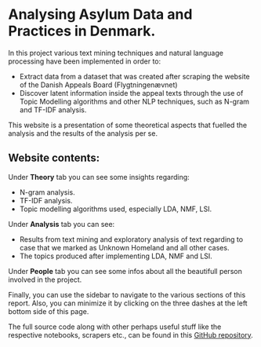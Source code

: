 # Analysing Asylum Data and Practices in Denmark.

In this project various text mining techniques and natural language processing have been implemented in order to:

- Extract data from a dataset that was created after scraping the website of the Danish Appeals Board (Flygtningenævnet)
- Discover latent information inside the appeal texts through the use of Topic Modelling algorithms and other NLP techniques, such as N-gram and TF-IDF analysis.

This website is a presentation of some theoretical aspects that fuelled the analysis and the results of the analysis per se.

## Website contents:

Under **Theory** tab you can see some insights regarding:
- N-gram analysis.
- TF-IDF analysis.
- Topic modelling algorithms used, especially LDA, NMF, LSI.

Under **Analysis** tab you can see:
- Results from text mining and exploratory analysis of text regarding to case that we marked as Unknown Homeland and all other cases.
- The topics produced after implementing LDA, NMF and LSI.

Under **People** tab you can see some infos about all the beautifull person involved in the project.

Finally, you can use the sidebar to navigate to the various sections of this report.
Also, you can minimize it by clicking on the three dashes at the left bottom side of this page.

The full source code along with other perhaps useful stuff like the respective notebooks, scrapers etc., can be found in this [GitHub repository](https://github.com/jethronap/AsylumData_KU).